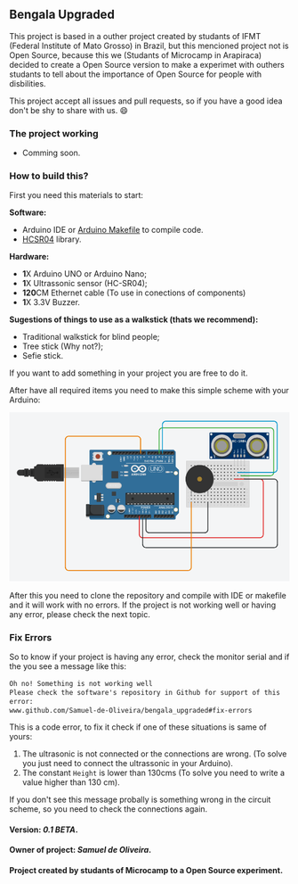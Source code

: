 ## Bengala Upgraded
This project is based in a outher project created by studants of IFMT
(Federal Institute of Mato Grosso) in Brazil, but this mencioned project
not is Open Source, because this we (Studants of Microcamp in Arapiraca)
decided to create a Open Source version to make a experimet with outhers
studants to tell about the importance of Open Source for people with disbilities.

This project accept all issues and pull requests, so if you have a good idea
don't be shy to share with us. :smile:

### The project working

- Comming soon.

### How to build this?
First you need this materials to start:

**Software:**

- Arduino IDE or [Arduino Makefile](https://github.com/sudar/arduino-makefile) to compile code.
- [HCSR04](https://github.com/Martinsos/arduino-lib-hc-sr04) library.

**Hardware:**

- **1**X Arduino UNO or Arduino Nano;
- **1**X Ultrassonic sensor (HC-SR04);
- **120**CM Ethernet cable (To use in conections of components)
- **1**X 3.3V Buzzer.

**Sugestions of things to use as a walkstick (thats we recommend):**

- Traditional walkstick for blind people;
- Tree stick (Why not?);
- Sefie stick.

If you want to add something in your project you are free to do it.

After have all required items you need to make this simple scheme with your
Arduino:

<img src="Imagens/scheme.jpg">

After this you need to clone the repository and compile with IDE or makefile
and it will work with no errors. If the project is not working well or having
any error, please check the next topic.

### Fix Errors
So to know if your project is having any error, check the monitor serial and
if the you see a message like this:

	Oh no! Something is not working well
	Please check the software's repository in Github for support of this error:
	www.github.com/Samuel-de-Oliveira/bengala_upgraded#fix-errors

This is a code error, to fix it check if one of these situations is same of yours:

1. The ultrasonic is not connected or the connections are wrong. (To solve you just need to connect the ultrassonic in your Arduino).
1. The constant `Height` is lower than 130cms (To solve you need to write a value higher than 130 cm).

If you don't see this message probally is something wrong in the circuit scheme,
so you need to check the connections again.

#### Version: *0.1 BETA*.
#### Owner of project: *Samuel de Oliveira*.
#### Project created by studants of Microcamp to a Open Source experiment.
